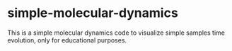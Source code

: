 # simple-molecular-dynamics
This is a simple molecular dynamics code to visualize simple samples time evolution, only for educational purposes.
